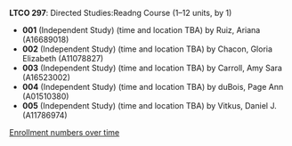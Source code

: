 **LTCO 297**: Directed Studies:Readng Course (1–12 units, by 1)

- **001** (Independent Study) (time and location TBA) by Ruiz, Ariana (A16689018)
- **002** (Independent Study) (time and location TBA) by Chacon, Gloria Elizabeth (A11078827)
- **003** (Independent Study) (time and location TBA) by Carroll, Amy Sara (A16523002)
- **004** (Independent Study) (time and location TBA) by duBois, Page Ann (A01510380)
- **005** (Independent Study) (time and location TBA) by Vitkus, Daniel J. (A11786974)

[Enrollment numbers over time](./LTCO297.tsv)
